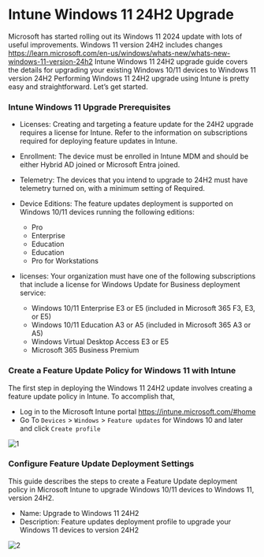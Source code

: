 # Intune Windows 11 24H2 Upgrade 

Microsoft has started rolling out its Windows 11 2024 update with lots of useful improvements. Windows 11 version 24H2 includes changes https://learn.microsoft.com/en-us/windows/whats-new/whats-new-windows-11-version-24h2
Intune Windows 11 24H2 upgrade guide covers the details for upgrading your existing Windows 10/11 devices to Windows 11 version 24H2
Performing Windows 11 24H2 upgrade using Intune is pretty easy and straightforward. Let’s get started.

### Intune Windows 11 Upgrade Prerequisites
  -   Licenses: Creating and targeting a feature update for the 24H2 upgrade requires a license for Intune. Refer to the information on subscriptions required for deploying feature updates in Intune.
  -  Enrollment: The device must be enrolled in Intune MDM and should be either Hybrid AD joined or Microsoft Entra joined.
  -  Telemetry: The devices that you intend to upgrade to 24H2 must have telemetry turned on, with a minimum setting of Required.
  -  Device Editions: The feature updates deployment is supported on Windows 10/11 devices running the following editions:
        - Pro
        - Enterprise
        - Education
        - Education
        - Pro for Workstations

  -  licenses: Your organization must have one of the following subscriptions that include a license for Windows Update for Business deployment service:
        -  Windows 10/11 Enterprise E3 or E5 (included in Microsoft 365 F3, E3, or E5)
        -  Windows 10/11 Education A3 or A5 (included in Microsoft 365 A3 or A5)
        -  Windows Virtual Desktop Access E3 or E5
        -  Microsoft 365 Business Premium

### Create a Feature Update Policy for Windows 11 with Intune

The first step in deploying the Windows 11 24H2 update involves creating a feature update policy in Intune. To accomplish that, 
  -  Log in to the Microsoft Intune portal https://intune.microsoft.com/#home
  -  Go To `Devices` > `Windows` > `Feature updates` for Windows 10 and later and click `Create profile`

   ![1](https://github.com/user-attachments/assets/dbf0b42f-db09-459f-a515-37e940fc58f3)


### Configure Feature Update Deployment Settings

This guide describes the steps to create a Feature Update deployment policy in Microsoft Intune to upgrade Windows 10/11 devices to Windows 11, version 24H2.
-  Name: Upgrade to Windows 11 24H2
-  Description: Feature updates deployment profile to upgrade your Windows 11 devices to version 24H2

![2](https://github.com/user-attachments/assets/3a0a435c-30d1-48f2-b98f-b5350865b8c7)

